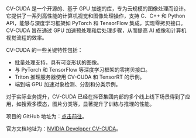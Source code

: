 CV-CUDA 是一个开源的、基于 GPU 加速的库，专为云规模的图像处理而设计。它提供了一系列高性能的计算机视觉和图像处理操作，支持 C、C++ 和 Python API，能够与深度学习框架如 PyTorch 和 TensorFlow 集成，实现零拷贝接口。CV-CUDA 旨在通过 GPU 加速预处理和后处理步骤，从而提高 AI 成像和计算机视觉流程的效率。

CV-CUDA 的一些关键特性包括：

- 批量处理支持，具有可变形状的图像。
- 与 PyTorch 和 TensorFlow 等深度学习框架的零拷贝接口。
- Triton 推理服务器使用 CV-CUDA 和 TensorRT 的示例。
- 端到端 GPU 加速对象检测、分割和分类示例。

对于实际业务提升，CV-CUDA 已经在抖音集团内部的多个线上线下场景得到了应用，如搜索多模态，图片分类等，显著提升了训练与推理的性能。

项目的 GitHub 地址为：[点击前往](https://github.com/CVCUDA/CV-CUDA)。

官方文档地址为：[NVIDIA Developer CV-CUDA](https://developer.nvidia.com/cv-cuda)。